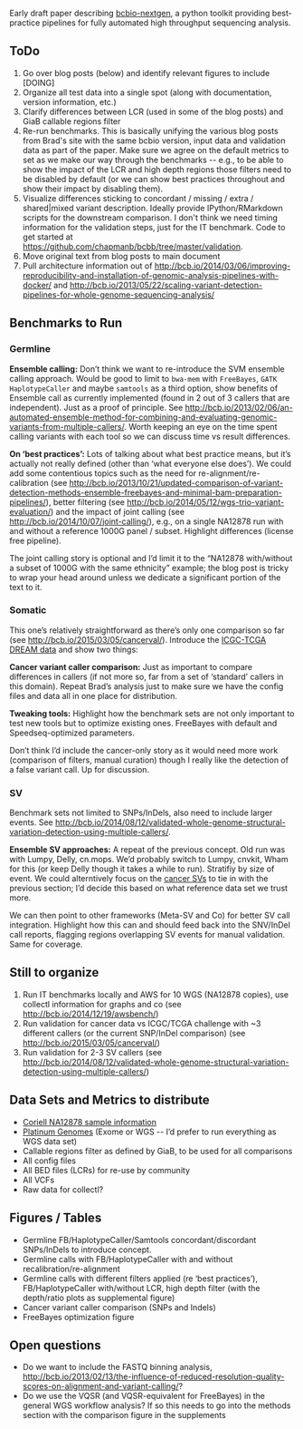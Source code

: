 Early draft paper describing [bcbio-nextgen](https://bcbio-nextgen.readthedocs.org/en/latest/index.html), a python toolkit providing best-practice pipelines for fully automated high throughput sequencing analysis.


## ToDo

1. Go over blog posts (below) and identify relevant figures to include [DOING]
1. Organize all test data into a single spot (along with documentation, version information, etc.)
2. Clarify differences between LCR (used in some of the blog posts) and GiaB callable regions filter
1. Re-run benchmarks. This is basically unifying the various blog posts from Brad's site with the same bcbio version, input data and validation data as part of the paper. Make sure we agree on the default metrics to set as we make our way through the benchmarks -- e.g., to be able to show the impact of the LCR and high depth regions those filters need to be disabled by default (or we can show best practices throughout and show their impact by disabling them). 
1.  Visualize differences sticking to concordant / missing / extra / shared|mixed variant description. Ideally provide IPython/RMarkdown scripts for the downstream comparison. I don't think we need timing information for the validation steps, just for the IT benchmark. Code to get started at <https://github.com/chapmanb/bcbb/tree/master/validation>.
2. Move original text from blog posts to main document
2. Pull architecture information out of http://bcb.io/2014/03/06/improving-reproducibility-and-installation-of-genomic-analysis-pipelines-with-docker/ and http://bcb.io/2013/05/22/scaling-variant-detection-pipelines-for-whole-genome-sequencing-analysis/

## Benchmarks to Run

### Germline

**Ensemble calling:** Don’t think we want to re-introduce the SVM ensemble calling approach. Would be good to limit to `bwa-mem` with `FreeBayes`, `GATK HaplotypeCaller` and maybe `samtools` as a third option, show benefits of Ensemble call as currently implemented (found in 2 out of 3 callers that are independent). Just as a proof of principle. See <http://bcb.io/2013/02/06/an-automated-ensemble-method-for-combining-and-evaluating-genomic-variants-from-multiple-callers/>. Worth keeping an eye on the time spent calling variants with each tool so we can discuss time vs result differences.

**On ‘best practices’:** Lots of talking about what best practice means, but it’s actually not really defined (other than ‘what everyone else does’). We could add some contentious topics such as the need for re-alignment/re-calibration (see <http://bcb.io/2013/10/21/updated-comparison-of-variant-detection-methods-ensemble-freebayes-and-minimal-bam-preparation-pipelines/>), better filtering (see <http://bcb.io/2014/05/12/wgs-trio-variant-evaluation/>) and the impact of joint calling (see <http://bcb.io/2014/10/07/joint-calling/>), e.g., on a single NA12878 run with and without a reference 1000G panel / subset. Highlight differences (license free pipeline). 

The joint calling story is optional and I’d limit it to the “NA12878 with/without a subset of 1000G with the same ethnicity” example; the blog post is tricky to wrap your head around unless we dedicate a significant portion of the text to it. 

### Somatic

This one’s relatively straightforward as there’s only one comparison so far (see <http://bcb.io/2015/03/05/cancerval/>). Introduce the [ICGC-TCGA DREAM data](http://bcb.io/2015/03/05/cancerval/) and show two things:

**Cancer variant caller comparison:** Just as important to compare differences in callers (if not more so, far from a set of ‘standard’ callers in this domain). Repeat Brad’s analysis just to make sure we have the config files and data all in one place for distribution. 

**Tweaking tools:** Highlight how the benchmark sets are not only important to test new tools but to optimize existing ones. FreeBayes with default and Speedseq-optimized parameters. 

Don’t think I’d include the cancer-only story as it would need more work (comparison of filters, manual curation) though I really like the detection of a false variant call. Up for discussion. 

### SV

Benchmark sets not limited to SNPs/InDels, also need to include larger events. See <http://bcb.io/2014/08/12/validated-whole-genome-structural-variation-detection-using-multiple-callers/>.

**Ensemble SV approaches:** A repeat of the previous concept. Old run was with Lumpy, Delly, cn.mops. We’d probably switch to Lumpy, cnvkit, Wham for this (or keep Delly though it takes a while to run). Stratifiy by size of event. We could alterntively focus on the [cancer SVs](http://bcb.io/2015/03/05/cancerval/) to tie in with the previous section; I’d decide this based on what reference data set we trust more.

We can then point to other frameworks (Meta-SV and Co) for better SV call integration. Highlight how this can and should feed back into the SNV/InDel call reports, flagging regions overlapping SV events for manual validation. Same for coverage. 


## Still to organize

1. Run IT benchmarks locally and AWS for 10 WGS (NA12878 copies), use collectl information for graphs and co (see http://bcb.io/2014/12/19/awsbench/)
3. Run validation for cancer data vs ICGC/TCGA challenge with ~3 different callers (or the current SNP/InDel comparison) (see http://bcb.io/2015/03/05/cancerval/)
4. Run validation for 2-3 SV callers (see http://bcb.io/2014/08/12/validated-whole-genome-structural-variation-detection-using-multiple-callers/)

## Data Sets and Metrics to distribute

* [Coriell NA12878 sample information](https://catalog.coriell.org/0/Sections/Search/Sample_Detail.aspx?Ref=GM12878)
* [Platinum Genomes](http://www.illumina.com/platinumgenomes/) (Exome or WGS -- I’d prefer to run everything as WGS data set)
* Callable regions filter as defined by GiaB, to be used for all comparisons
* All config files
* All BED files (LCRs) for re-use by community
* All VCFs
* Raw data for collectl?

## Figures / Tables

* Germline FB/HaplotypeCaller/Samtools concordant/discordant SNPs/InDels to introduce concept. 
* Germline calls with FB/HaplotypeCaller with and without recalibration/re-alignment
* Germline calls with different filters applied (re ‘best practices’), FB/HaplotypeCaller with/without LCR, high depth filter (with the depth/ratio plots as supplemental figure)
* Cancer variant caller comparison (SNPs and Indels)
* FreeBayes optimization figure


## Open questions

* Do we want to include the FASTQ binning analysis, <http://bcb.io/2013/02/13/the-influence-of-reduced-resolution-quality-scores-on-alignment-and-variant-calling/>?
* Do we use the VQSR (and VQSR-equivalent for FreeBayes) in the general WGS workflow analysis? If so this needs to go into the methods section with the comparison figure in the supplements

